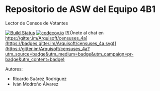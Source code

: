 # Repositorio de ASW del Equipo 4B1

Lector de Censos de Votantes

[![Build Status](https://travis-ci.org/Arquisoft/censuses_4a.svg?branch=master)](https://travis-ci.org/Arquisoft/censuses_4a)
[![codecov.io](https://codecov.io/github/Arquisoft/censuses_4a/coverage.svg?branch=master)](https://codecov.io/github/Arquisoft/censuses_4a?branch=master)
[![Únete al chat en https://gitter.im/Arquisoft/censuses_4a](https://badges.gitter.im/Arquisoft/censuses_4a.svg)](https://gitter.im/Arquisoft/censuses_4a?utm_source=badge&utm_medium=badge&utm_campaign=pr-badge&utm_content=badge)


Autores:

* Ricardo Suárez Rodríguez
* Iván Modroño Álvarez
